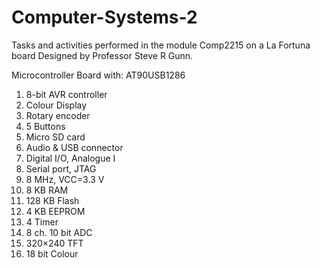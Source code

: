 # Computer-Systems-2

Tasks and activities performed in the module Comp2215 on a La Fortuna board 
Designed by Professor Steve R Gunn.

Microcontroller Board with: AT90USB1286

1. 8-bit AVR controller
2. Colour Display
3. Rotary encoder
4. 5 Buttons
5. Micro SD card
6. Audio & USB connector
7. Digital I/O, Analogue I
8. Serial port, JTAG
9. 8 MHz, VCC=3.3 V
10. 8 KB RAM
11. 128 KB Flash
12. 4 KB EEPROM
13. 4 Timer
14. 8 ch. 10 bit ADC
15. 320×240 TFT
16. 18 bit Colour
